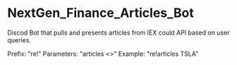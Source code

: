 # NextGen_Finance_Articles_Bot
Discod Bot that pulls and presents articles from IEX could API based on user queries. 

Prefix: "re!"
Parameters: "articles <<ticker symbol>>"
Example: "re!articles TSLA"
